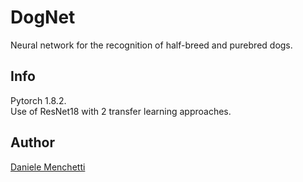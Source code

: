 # DogNet
Neural network for the recognition of half-breed and purebred dogs.

## Info
Pytorch 1.8.2. <br />
Use of ResNet18 with 2 transfer learning approaches.

## Author
[Daniele Menchetti](https://github.com/danielemenchetti)
